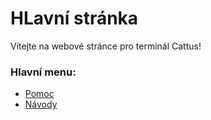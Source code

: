 # HLavní stránka
Vítejte na webové stránce pro terminál Cattus!

### Hlavní menu:
* [Pomoc](./pomoc.html)
* [Návody](./návody.html)

